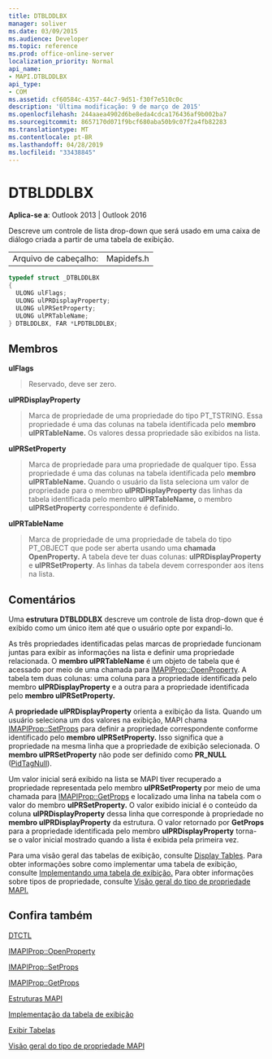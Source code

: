 ```yaml
---
title: DTBLDDLBX
manager: soliver
ms.date: 03/09/2015
ms.audience: Developer
ms.topic: reference
ms.prod: office-online-server
localization_priority: Normal
api_name:
- MAPI.DTBLDDLBX
api_type:
- COM
ms.assetid: cf60584c-4357-44c7-9d51-f30f7e510c0c
description: 'Última modificação: 9 de março de 2015'
ms.openlocfilehash: 244aaea4902d6be8eda4cdca176436af9b002ba7
ms.sourcegitcommit: 8657170d071f9bcf680aba50b9c07f2a4fb82283
ms.translationtype: MT
ms.contentlocale: pt-BR
ms.lasthandoff: 04/28/2019
ms.locfileid: "33438845"
---
```

# <a name="dtblddlbx"></a>DTBLDDLBX

  
  
**Aplica-se a**: Outlook 2013 | Outlook 2016 
  
Descreve um controle de lista drop-down que será usado em uma caixa de diálogo criada a partir de uma tabela de exibição.
  
|||
|:-----|:-----|
|Arquivo de cabeçalho:  <br/> |Mapidefs.h  <br/> |
   
```cpp
typedef struct _DTBLDDLBX
{
  ULONG ulFlags;
  ULONG ulPRDisplayProperty;
  ULONG ulPRSetProperty;
  ULONG ulPRTableName;
} DTBLDDLBX, FAR *LPDTBLDDLBX;

```

## <a name="members"></a>Membros

 **ulFlags**
  
> Reservado, deve ser zero. 
    
 **ulPRDisplayProperty**
  
> Marca de propriedade de uma propriedade do tipo PT_TSTRING. Essa propriedade é uma das colunas na tabela identificada pelo **membro ulPRTableName.** Os valores dessa propriedade são exibidos na lista. 
    
 **ulPRSetProperty**
  
> Marca de propriedade para uma propriedade de qualquer tipo. Essa propriedade é uma das colunas na tabela identificada pelo **membro ulPRTableName.** Quando o usuário da lista seleciona um valor de propriedade para o membro **ulPRDisplayProperty** das linhas da tabela identificada pelo membro **ulPRTableName,** o membro **ulPRSetProperty** correspondente é definido. 
    
 **ulPRTableName**
  
> Marca de propriedade de uma propriedade de tabela do tipo PT_OBJECT que pode ser aberta usando uma **chamada OpenProperty.** A tabela deve ter duas colunas: **ulPRDisplayProperty** e **ulPRSetProperty**. As linhas da tabela devem corresponder aos itens na lista.
    
## <a name="remarks"></a>Comentários

Uma **estrutura DTBLDDLBX** descreve um controle de lista drop-down que é exibido como um único item até que o usuário opte por expandi-lo. 
  
As três propriedades identificadas pelas marcas de propriedade funcionam juntas para exibir as informações na lista e definir uma propriedade relacionada. O **membro ulPRTableName** é um objeto de tabela que é acessado por meio de uma chamada para [IMAPIProp::OpenProperty](imapiprop-openproperty.md). A tabela tem duas colunas: uma coluna para a propriedade identificada pelo membro **ulPRDisplayProperty** e a outra para a propriedade identificada pelo **membro ulPRSetProperty.** 
  
A **propriedade ulPRDisplayProperty** orienta a exibição da lista. Quando um usuário seleciona um dos valores na exibição, MAPI chama [IMAPIProp::SetProps](imapiprop-setprops.md) para definir a propriedade correspondente conforme identificado pelo **membro ulPRSetProperty.** Isso significa que a propriedade na mesma linha que a propriedade de exibição selecionada. O **membro ulPRSetProperty** não pode ser definido como **PR_NULL** ([PidTagNull](pidtagnull-canonical-property.md)).
  
Um valor inicial será exibido na lista se MAPI tiver recuperado a propriedade representada pelo membro **ulPRSetProperty** por meio de uma chamada para [IMAPIProp::GetProps](imapiprop-getprops.md) e localizado uma linha na tabela com o valor do membro **ulPRSetProperty.** O valor exibido inicial é o conteúdo da coluna **ulPRDisplayProperty** dessa linha que corresponde à propriedade no **membro ulPRDisplayProperty** da estrutura. O valor retornado por **GetProps** para a propriedade identificada pelo membro **ulPRDisplayProperty** torna-se o valor inicial mostrado quando a lista é exibida pela primeira vez. 
  
Para uma visão geral das tabelas de exibição, consulte [Display Tables](display-tables.md). Para obter informações sobre como implementar uma tabela de exibição, consulte [Implementando uma tabela de exibição.](display-table-implementation.md) Para obter informações sobre tipos de propriedade, consulte [Visão geral do tipo de propriedade MAPI.](mapi-property-type-overview.md)
  
## <a name="see-also"></a>Confira também



[DTCTL](dtctl.md)
  
[IMAPIProp::OpenProperty](imapiprop-openproperty.md)
  
[IMAPIProp::SetProps](imapiprop-setprops.md)
  
[IMAPIProp::GetProps](imapiprop-getprops.md)


[Estruturas MAPI](mapi-structures.md)
  
[Implementação da tabela de exibição](display-table-implementation.md)
  
[Exibir Tabelas](display-tables.md)
  
[Visão geral do tipo de propriedade MAPI](mapi-property-type-overview.md)

